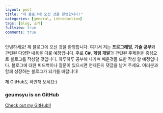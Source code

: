 ```yaml
---
layout: post
title: "제 블로그에 오신 것을 환영합니다!"
categories: [general, introduction]
tags: [blog, 소개]
fullview: true
comments: true
---
```


안녕하세요! 제 블로그에 오신 것을 환영합니다. 여기서 저는 **프로그래밍**, **기술 공부**와 관련된 다양한 내용을 다룰 예정입니다. 주로 **C#**, **게임 개발**과 관련된 주제들을 중심으로 블로그를 작성할 것입니다.
하루하루 공부해 나가며 배운것들 또한 작성 할 예정입니다. 
블로그에 대한 피드백이나 질문이 있으시면 언제든지 댓글을 남겨 주세요. 여러분과 함께 성장하는 블로그가 되기를 바랍니다!

제 GitHub도 확인해 보세요:)

### geumsyu is on GitHub

<a class="btn btn-default" href="https://github.com/geumsyu">Check out my GitHub!!</a>
